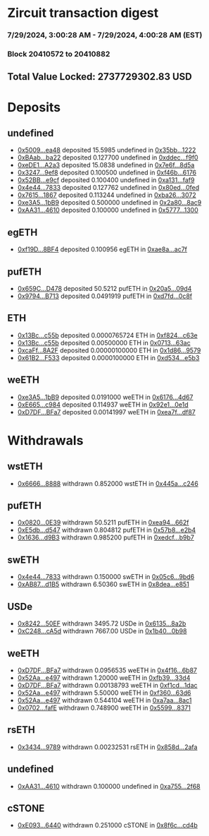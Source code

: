 # Zircuit transaction digest
### 7/29/2024, 3:00:28 AM - 7/29/2024, 4:00:28 AM (EST)
### Block 20410572 to 20410882

## Total Value Locked: 2737729302.83 USD

# Deposits
## undefined
- [0x5009...ea48](https://etherscan.io/address/0x500959DeF640C66127b4C878a662D181C145ea48) deposited 15.5985 undefined in [0x35bb...1222](https://etherscan.io/tx/0x500959DeF640C66127b4C878a662D181C145ea48)
- [0xBAab...ba22](https://etherscan.io/address/0xBAab83De8DbA764bF02a530cad33555bD23eba22) deposited 0.127700 undefined in [0xddec...f9f0](https://etherscan.io/tx/0xBAab83De8DbA764bF02a530cad33555bD23eba22)
- [0xeDE1...A2a3](https://etherscan.io/address/0xeDE1FAaF984763A544Ac3E95b4198434c552A2a3) deposited 15.0838 undefined in [0x7e6f...8d5a](https://etherscan.io/tx/0xeDE1FAaF984763A544Ac3E95b4198434c552A2a3)
- [0x3247...9ef8](https://etherscan.io/address/0x3247C4AC923Ff53157039418A35770cdeE519ef8) deposited 0.100500 undefined in [0xf46b...6176](https://etherscan.io/tx/0x3247C4AC923Ff53157039418A35770cdeE519ef8)
- [0x52BB...e9cf](https://etherscan.io/address/0x52BB9eF3De89E13d0674E3F7aAAcDcd8069Ee9cf) deposited 0.100400 undefined in [0xa131...faf9](https://etherscan.io/tx/0x52BB9eF3De89E13d0674E3F7aAAcDcd8069Ee9cf)
- [0x4e44...7833](https://etherscan.io/address/0x4e441d3a31C8B2672a7685482Bd288938e5b7833) deposited 0.127762 undefined in [0x80ed...0fed](https://etherscan.io/tx/0x4e441d3a31C8B2672a7685482Bd288938e5b7833)
- [0x7615...1867](https://etherscan.io/address/0x761599064123Baf63413e5C7b84e25eD64531867) deposited 0.113244 undefined in [0xba26...3072](https://etherscan.io/tx/0x761599064123Baf63413e5C7b84e25eD64531867)
- [0xe3A5...1bB9](https://etherscan.io/address/0xe3A586C6faCe4a83A7B9D8Ea33A5122681691bB9) deposited 0.500000 undefined in [0x2a80...8ac9](https://etherscan.io/tx/0xe3A586C6faCe4a83A7B9D8Ea33A5122681691bB9)
- [0xAA31...4610](https://etherscan.io/address/0xAA31d1E2D0290D1208Ae76129D40491Bd7D24610) deposited 0.100000 undefined in [0x5777...1300](https://etherscan.io/tx/0xAA31d1E2D0290D1208Ae76129D40491Bd7D24610)
## egETH
- [0xf19D...8BF4](https://etherscan.io/address/0xf19De3bcE98F27351555F98c8BBE031E18b48BF4) deposited 0.100956 egETH in [0xae8a...ac7f](https://etherscan.io/tx/0xf19De3bcE98F27351555F98c8BBE031E18b48BF4)
## pufETH
- [0x659C...D478](https://etherscan.io/address/0x659C37E5F61f1238A3040cc1308c52b69d38D478) deposited 50.5212 pufETH in [0x20a5...09d4](https://etherscan.io/tx/0x659C37E5F61f1238A3040cc1308c52b69d38D478)
- [0x9794...B713](https://etherscan.io/address/0x97942083976ADEB2F87e69e8984f83D8E643B713) deposited 0.0491919 pufETH in [0xd7fd...0c8f](https://etherscan.io/tx/0x97942083976ADEB2F87e69e8984f83D8E643B713)
## ETH
- [0x13Bc...c55b](https://etherscan.io/address/0x13Bc74E412fb20cbfEc6F3bDEA54e00b8352c55b) deposited 0.0000765724 ETH in [0xf824...c63e](https://etherscan.io/tx/0x13Bc74E412fb20cbfEc6F3bDEA54e00b8352c55b)
- [0x13Bc...c55b](https://etherscan.io/address/0x13Bc74E412fb20cbfEc6F3bDEA54e00b8352c55b) deposited 0.00500000 ETH in [0x0713...63ac](https://etherscan.io/tx/0x13Bc74E412fb20cbfEc6F3bDEA54e00b8352c55b)
- [0xcaFf...8A2F](https://etherscan.io/address/0xcaFf98eFF16A3736Cf19db838D459Fe4Be2a8A2F) deposited 0.00000100000 ETH in [0x1d86...9579](https://etherscan.io/tx/0xcaFf98eFF16A3736Cf19db838D459Fe4Be2a8A2F)
- [0x61B2...F533](https://etherscan.io/address/0x61B2b7ec534392FE5Fb3Dd2234c1CA220785F533) deposited 0.0000100000 ETH in [0xd534...e5b3](https://etherscan.io/tx/0x61B2b7ec534392FE5Fb3Dd2234c1CA220785F533)
## weETH
- [0xe3A5...1bB9](https://etherscan.io/address/0xe3A586C6faCe4a83A7B9D8Ea33A5122681691bB9) deposited 0.0191000 weETH in [0x6176...4d67](https://etherscan.io/tx/0xe3A586C6faCe4a83A7B9D8Ea33A5122681691bB9)
- [0xE665...c984](https://etherscan.io/address/0xE665CEd18B0998EDE7236Da308e311e9261Dc984) deposited 0.114937 weETH in [0x92e1...0e1d](https://etherscan.io/tx/0xE665CEd18B0998EDE7236Da308e311e9261Dc984)
- [0xD7DF...BFa7](https://etherscan.io/address/0xD7DF7E085214743530afF339aFC420c7c720BFa7) deposited 0.00141997 weETH in [0xea7f...df87](https://etherscan.io/tx/0xD7DF7E085214743530afF339aFC420c7c720BFa7)
# Withdrawals
## wstETH
- [0x6666...8888](https://etherscan.io/address/0x666655B4A932a62590d025Cde6D1C4E577528888) withdrawn 0.852000 wstETH in [0x445a...c246](https://etherscan.io/tx/0x666655B4A932a62590d025Cde6D1C4E577528888)
## pufETH
- [0x0820...0E39](https://etherscan.io/address/0x082005c842e243475C8719b3082B1f5b8baa0E39) withdrawn 50.5211 pufETH in [0xea94...662f](https://etherscan.io/tx/0x082005c842e243475C8719b3082B1f5b8baa0E39)
- [0xE5db...d547](https://etherscan.io/address/0xE5db49588f67c3AF0D15E54f48fe82C09d37d547) withdrawn 0.804812 pufETH in [0x57b8...e2b4](https://etherscan.io/tx/0xE5db49588f67c3AF0D15E54f48fe82C09d37d547)
- [0x1636...d9B3](https://etherscan.io/address/0x1636E337d67679DA64497C37B1BceBCbB575d9B3) withdrawn 0.985200 pufETH in [0xedcf...b9b7](https://etherscan.io/tx/0x1636E337d67679DA64497C37B1BceBCbB575d9B3)
## swETH
- [0x4e44...7833](https://etherscan.io/address/0x4e441d3a31C8B2672a7685482Bd288938e5b7833) withdrawn 0.150000 swETH in [0x05c6...9bd6](https://etherscan.io/tx/0x4e441d3a31C8B2672a7685482Bd288938e5b7833)
- [0xAB87...d1B5](https://etherscan.io/address/0xAB875A837d121BBeD59b82410C49e59Bb760d1B5) withdrawn 6.50360 swETH in [0x8dea...e851](https://etherscan.io/tx/0xAB875A837d121BBeD59b82410C49e59Bb760d1B5)
## USDe
- [0x8242...50EF](https://etherscan.io/address/0x82429E0C44E83C7885047b9CF66C280Ea8A450EF) withdrawn 3495.72 USDe in [0x6135...8a2b](https://etherscan.io/tx/0x82429E0C44E83C7885047b9CF66C280Ea8A450EF)
- [0xC248...cA5d](https://etherscan.io/address/0xC248dEd8B363D0B195b44F21536a53035cF8cA5d) withdrawn 7667.00 USDe in [0x1b40...0b98](https://etherscan.io/tx/0xC248dEd8B363D0B195b44F21536a53035cF8cA5d)
## weETH
- [0xD7DF...BFa7](https://etherscan.io/address/0xD7DF7E085214743530afF339aFC420c7c720BFa7) withdrawn 0.0956535 weETH in [0x4f16...6b87](https://etherscan.io/tx/0xD7DF7E085214743530afF339aFC420c7c720BFa7)
- [0x52Aa...e497](https://etherscan.io/address/0x52Aa899454998Be5b000Ad077a46Bbe360F4e497) withdrawn 1.20000 weETH in [0xfb39...33d4](https://etherscan.io/tx/0x52Aa899454998Be5b000Ad077a46Bbe360F4e497)
- [0xD7DF...BFa7](https://etherscan.io/address/0xD7DF7E085214743530afF339aFC420c7c720BFa7) withdrawn 0.00138793 weETH in [0xf1cd...1dac](https://etherscan.io/tx/0xD7DF7E085214743530afF339aFC420c7c720BFa7)
- [0x52Aa...e497](https://etherscan.io/address/0x52Aa899454998Be5b000Ad077a46Bbe360F4e497) withdrawn 5.50000 weETH in [0xf360...63d6](https://etherscan.io/tx/0x52Aa899454998Be5b000Ad077a46Bbe360F4e497)
- [0x52Aa...e497](https://etherscan.io/address/0x52Aa899454998Be5b000Ad077a46Bbe360F4e497) withdrawn 0.544104 weETH in [0xa7aa...8ac1](https://etherscan.io/tx/0x52Aa899454998Be5b000Ad077a46Bbe360F4e497)
- [0x0702...fafE](https://etherscan.io/address/0x07022938e17988D2DF8FAC3bc3bb44422a8afafE) withdrawn 0.748900 weETH in [0x5599...8371](https://etherscan.io/tx/0x07022938e17988D2DF8FAC3bc3bb44422a8afafE)
## rsETH
- [0x3434...9789](https://etherscan.io/address/0x34349c5569e7B846c3558961552D2202760A9789) withdrawn 0.00232531 rsETH in [0x858d...2afa](https://etherscan.io/tx/0x34349c5569e7B846c3558961552D2202760A9789)
## undefined
- [0xAA31...4610](https://etherscan.io/address/0xAA31d1E2D0290D1208Ae76129D40491Bd7D24610) withdrawn 0.100000 undefined in [0xa755...2f68](https://etherscan.io/tx/0xAA31d1E2D0290D1208Ae76129D40491Bd7D24610)
## cSTONE
- [0xE093...6440](https://etherscan.io/address/0xE09373507926229D8751145C702db9cDD1b66440) withdrawn 0.251000 cSTONE in [0x8f6c...cd4b](https://etherscan.io/tx/0xE09373507926229D8751145C702db9cDD1b66440)
